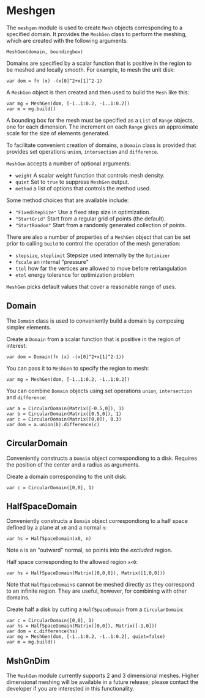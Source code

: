 [comment]: # (Meshgen module help)
[version]: # (0.5)

# Meshgen
[tagdelaunay]: # (delaunay)

The `meshgen` module is used to create `Mesh` objects corresponding to a specified domain. It provides the `MeshGen` class to perform the meshing, which are created with the following arguments:

    MeshGen(domain, boundingbox)

Domains are specified by a scalar function that is positive in the region to be meshed and locally smooth. For example, to mesh the unit disk:

    var dom = fn (x) -(x[0]^2+x[1]^2-1)

A `MeshGen` object is then created and then used to build the `Mesh` like this:

    var mg = MeshGen(dom, [-1..1:0.2, -1..1:0.2])
    var m = mg.build()

A bounding box for the mesh must be specified as a `List` of `Range` objects, one for each dimension. The increment on each `Range` gives an approximate scale for the size of elements generated.

To facilitate convenient creation of domains, a `Domain` class is provided that provides set operations `union`, `intersection` and `difference`.

`MeshGen` accepts a number of optional arguments:

* `weight` A scalar weight function that controls mesh density.
* `quiet` Set to `true` to suppress  `MeshGen` output.
* `method` a list of options that controls the method used.

Some method choices that are available include:

* `"FixedStepSize"` Use a fixed step size in optimization.
* `"StartGrid"` Start from a regular grid of points (the default).
* `"StartRandom"` Start from a randomly generated collection of points.

There are also a number of properties of a `MeshGen` object that can be set prior to calling `build` to control the operation of the mesh generation:

* `stepsize`, `steplimit` Stepsize used internally by the `Optimizer`
* `fscale` an internal "pressure"
* `ttol` how far the vertices are allowed to move before retriangulation
* `etol` energy tolerance for optimization problem

`MeshGen` picks default values that cover a reasonable range of uses.

[showsubtopics]: # (subtopics)

## Domain
[tagdomain]: # (domain)

The `Domain` class is used to conveniently build a domain by composing simpler elements. 

Create a `Domain` from a scalar function that is positive in the region of interest:

    var dom = Domain(fn (x) -(x[0]^2+x[1]^2-1))

You can pass it to `MeshGen` to specify the region to mesh: 

    var mg = MeshGen(dom, [-1..1:0.2, -1..1:0.2])

You can combine `Domain` objects using set operations `union`, `intersection` and `difference`: 

    var a = CircularDomain(Matrix([-0.5,0]), 1)
    var b = CircularDomain(Matrix([0.5,0]), 1)
    var c = CircularDomain(Matrix([0,0]), 0.3)
    var dom = a.union(b).difference(c)

## CircularDomain
[tagcirculardomain]: # (circulardomain)

Conveniently constructs a `Domain` object correspondiong to a disk. Requires the position of the center and a radius as arguments. 

Create a domain corresponding to the unit disk: 

    var c = CircularDomain([0,0], 1)

## HalfSpaceDomain
[halfspacedomain]: # (halfspacedomain)

Conveniently constructs a `Domain` object correspondiong to a half space defined by a plane at `x0` and a normal `n`:

    var hs = HalfSpaceDomain(x0, n)

Note `n` is an "outward" normal, so points into the *excluded* region.

Half space corresponding to the allowed region `x<0`:

    var hs = HalfSpaceDomain(Matrix([0,0,0]), Matrix([1,0,0]))

Note that `HalfSpaceDomain`s cannot be meshed directly as they correspond to an infinite region. They are useful, however, for combining with other domains.

Create half a disk by cutting a `HalfSpaceDomain` from a `CircularDomain`:

    var c = CircularDomain([0,0], 1)
    var hs = HalfSpaceDomain(Matrix([0,0]), Matrix([-1,0]))
    var dom = c.difference(hs) 
    var mg = MeshGen(dom, [-1..1:0.2, -1..1:0.2], quiet=false)
    var m = mg.build()

## MshGnDim
[mshgndim]: # (mshgndim)

The `MeshGen` module currently supports 2 and 3 dimensional meshes. Higher dimensional meshing will be available in a future release; please contact the developer if you are interested in this functionality.